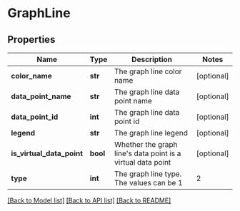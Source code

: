 # GraphLine

## Properties
Name | Type | Description | Notes
------------ | ------------- | ------------- | -------------
**color_name** | **str** | The graph line color name | [optional] 
**data_point_name** | **str** | The graph line data point name | [optional] 
**data_point_id** | **int** | The graph line data point id | [optional] 
**legend** | **str** | The graph line legend | [optional] 
**is_virtual_data_point** | **bool** | Whether the graph line&#39;s data point is a virtual data point | [optional] 
**type** | **int** | The graph line type.  The values can be 1|2|3|4  where,       1&#x3D;line, 2&#x3D;area, 3&#x3D;stack, 4&#x3D;column | [optional] 

[[Back to Model list]](../README.md#documentation-for-models) [[Back to API list]](../README.md#documentation-for-api-endpoints) [[Back to README]](../README.md)


